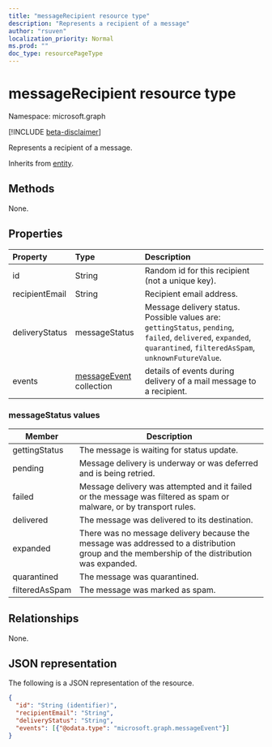 ```yaml
---
title: "messageRecipient resource type"
description: "Represents a recipient of a message"
author: "rsuven"
localization_priority: Normal
ms.prod: ""
doc_type: resourcePageType
---
```


# messageRecipient resource type

Namespace: microsoft.graph

[!INCLUDE [beta-disclaimer](../../includes/beta-disclaimer.md)]

Represents a recipient of a message.

Inherits from [entity](../resources/entity.md).

## Methods
None.

## Properties
|Property|Type|Description|
|:---|:---|:---|
|id|String|Random id for this recipient (not a unique key).|
|recipientEmail|String|Recipient email address.|
|deliveryStatus|messageStatus|Message delivery status. Possible values are: `gettingStatus`, `pending`, `failed`, `delivered`, `expanded`, `quarantined`, `filteredAsSpam`, `unknownFutureValue`.|
|events|[messageEvent](../resources/messageevent.md) collection|details of events during delivery of a mail message to a recipient.|

### messageStatus values

| Member | Description |
|------------|-------------|
| gettingStatus | The message is waiting for status update. |
| pending | Message delivery is underway or was deferred and is being retried. |
| failed | Message delivery was attempted and it failed or the message was filtered as spam or malware, or by transport rules. |
| delivered | The message was delivered to its destination. |
| expanded | There was no message delivery because the message was addressed to a distribution group and the membership of the distribution was expanded. |
| quarantined | The message was quarantined. |
| filteredAsSpam | The message was marked as spam. |

## Relationships
None.

## JSON representation
The following is a JSON representation of the resource.
<!-- {
  "blockType": "resource",
  "keyProperty": "id",
  "@odata.type": "microsoft.graph.messageRecipient",
  "baseType": "microsoft.graph.entity",
  "openType": false
}
-->
``` json
{
  "id": "String (identifier)",
  "recipientEmail": "String",
  "deliveryStatus": "String",
  "events": [{"@odata.type": "microsoft.graph.messageEvent"}]
}
```
